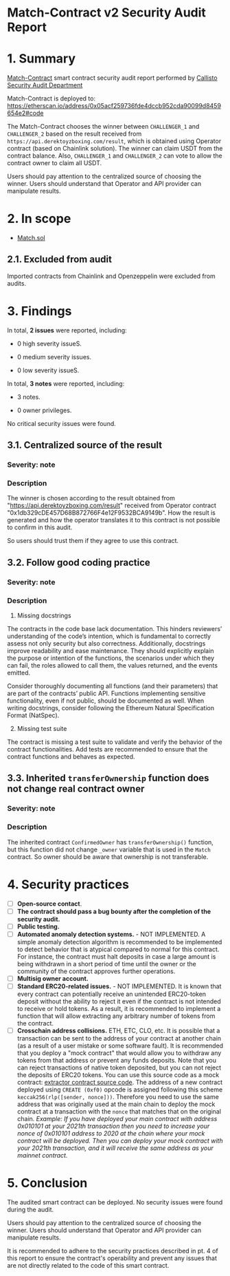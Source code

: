 # Match-Contract v2 Security Audit Report

# 1. Summary

[Match-Contract](https://etherscan.io/address/0x05acf259736fde4dccb952cda90099d8459654e2#code) smart contract security audit report performed by [Callisto Security Audit Department](https://github.com/CallistoSecurity/Smart-contract-auditing)

Match-Contract is deployed to: https://etherscan.io/address/0x05acf259736fde4dccb952cda90099d8459654e2#code

The Match-Contract chooses the winner between `CHALLENGER_1` and `CHALLENGER_2` based on the result received from `https://api.derektoyzboxing.com/result`, which is obtained using Operator contract (based on Chainlink solution). The winner can claim USDT from the contract balance. Also, `CHALLENGER_1` and `CHALLENGER_2` can vote to allow the contract owner to claim all USDT.

Users should pay attention to the centralized source of choosing the winner. Users should understand that Operator and API provider can manipulate results. 


# 2. In scope

- [Match.sol](https://etherscan.io/address/0x05acf259736fde4dccb952cda90099d8459654e2#code#F1)

## 2.1. Excluded from audit

Imported contracts from Chainlink and Openzeppelin were excluded from audits.

# 3. Findings

In total, **2 issues** were reported, including:

- 0 high severity issueS.

- 0 medium severity issues.

- 0 low severity issueS.

In total, **3 notes** were reported, including:

- 3 notes.

- 0 owner privileges.

No critical security issues were found.


## 3.1. Centralized source of the result

### Severity: note

### Description

The winner is chosen according to the result obtained from "https://api.derektoyzboxing.com/result" received from Operator contract "0x1db329cDE457D68B872766F4e12F9532BCA9149b". How the result is generated and how the operator translates it to this contract is not possible to confirm in this audit.

So users should trust them if they agree to use this contract. 


## 3.2. Follow good coding practice

### Severity: note

### Description

1. Missing docstrings

The contracts in the code base lack documentation. This hinders reviewers’ understanding of the code’s intention, which is fundamental to correctly assess not only security but also correctness. Additionally, docstrings improve readability and ease maintenance. They should explicitly explain the purpose or intention of the functions, the scenarios under which they can fail, the roles allowed to call them, the values returned, and the events emitted.

Consider thoroughly documenting all functions (and their parameters) that are part of the contracts’ public API. Functions implementing sensitive functionality, even if not public, should be documented as well. When writing docstrings, consider following the Ethereum Natural Specification Format (NatSpec).

2. Missing test suite

The contract is missing a test suite to validate and verify the behavior of the contract functionalities. Add tests are recommended to ensure that the contract functions and behaves as expected.


## 3.3. Inherited `transferOwnership` function does not change real contract owner

### Severity: note

### Description

The inherited contract `ConfirmedOwner` has `transferOwnership()` function, but this function did not change `_owner` variable that is used in the `Match` contract. So owner should be aware that ownership is not transferable.


# 4. Security practices

- [ ] **Open-source contact**.
- [ ] **The contract should pass a bug bounty after the completion of the security audit.**
- [ ] **Public testing.**
- [ ] **Automated anomaly detection systems.** - NOT IMPLEMENTED. A simple anomaly detection algorithm is recommended to be implemented to detect behavior that is atypical compared to normal for this contract. For instance, the contract must halt deposits in case a large amount is being withdrawn in a short period of time until the owner or the community of the contract approves further operations.
- [ ] **Multisig owner account.**
- [ ] **Standard ERC20-related issues.** - NOT IMPLEMENTED. It is known that every contract can potentially receive an unintended ERC20-token deposit without the ability to reject it even if the contract is not intended to receive or hold tokens. As a result, it is recommended to implement a function that will allow extracting any arbitrary number of tokens from the contract.
- [ ] **Crosschain address collisions.** ETH, ETC, CLO, etc. It is possible that a transaction can be sent to the address of your contract at another chain (as a result of a user mistake or some software fault). It is recommended that you deploy a "mock contract" that would allow you to withdraw any tokens from that address or prevent any funds deposits. Note that you can reject transactions of native token deposited, but you can not reject the deposits of ERC20 tokens. You can use this source code as a mock contract: [extractor contract source code](https://github.com/EthereumCommonwealth/GNT-emergency-extractor-contract/blob/master/extractor.sol). The address of a new contract deployed using `CREATE (0xf0)` opcode is assigned following this scheme `keccak256(rlp([sender, nonce]))`. Therefore you need to use the same address that was originally used at the main chain to deploy the mock contract at a transaction with the `nonce` that matches that on the original chain. _Example: If you have deployed your main contract with address 0x010101 at your 2021th transaction then you need to increase your nonce of 0x010101 address to 2020 at the chain where your mock contract will be deployed. Then you can deploy your mock contract with your 2021th transaction, and it will receive the same address as your mainnet contract._

# 5. Conclusion

The audited smart contract can be deployed. No security issues were found during the audit.

Users should pay attention to the centralized source of choosing the winner. Users should understand that Operator and API provider can manipulate results. 

It is recommended to adhere to the security practices described in pt. 4 of this report to ensure the contract's operability and prevent any issues that are not directly related to the code of this smart contract.
